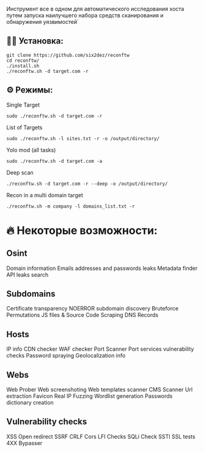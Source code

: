 Инструмент все в одном для автоматического исследования хоста путем запуска наилучшего набора средств сканирования и обнаружения уязвимостей`

## 🏃‍♂️ Установка:
```
git clone https://github.com/six2dez/reconftw
cd reconftw/
./install.sh
./reconftw.sh -d target.com -r
```

## ⚙️ Режимы:

Single Target
```
sudo ./reconftw.sh -d target.com -r
```


List of Targets
```
sudo ./reconftw.sh -l sites.txt -r -o /output/directory/
```

Yolo mod (all tasks)
```
sudo ./reconftw.sh -d target.com -a
```

Deep scan
```
./reconftw.sh -d target.com -r --deep -o /output/directory/
```

Recon in a multi domain target
```
./reconftw.sh -m company -l domains_list.txt -r
```

# 🔥 Некоторые возможности:

## Osint
Domain information
Emails addresses and passwords leaks
Metadata finder
API leaks search

## Subdomains
Certificate transparency
NOERROR subdomain discovery
Bruteforce
Permutations
JS files & Source Code Scraping
DNS Records

## Hosts
IP info
CDN checker
WAF checker
Port Scanner
Port services vulnerability checks
Password spraying
Geolocalization info

## Webs
Web Prober
Web screenshoting
Web templates scanner
CMS Scanner
Url extraction
Favicon Real IP
Fuzzing
Wordlist generation
Passwords dictionary creation

## Vulnerability checks
XSS
Open redirect
SSRF
CRLF
Cors
LFI Checks
SQLi Check
SSTI
SSL tests
4XX Bypasser